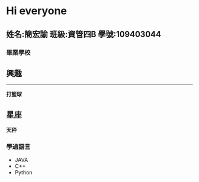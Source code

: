 # Hi everyone

## 姓名:簡宏諭 班級:資管四B 學號:109403044

### 畢業學校



## 興趣
---
**打籃球**



## 星座
**天秤**

### 學過語言
* JAVA
* C++
* Python



